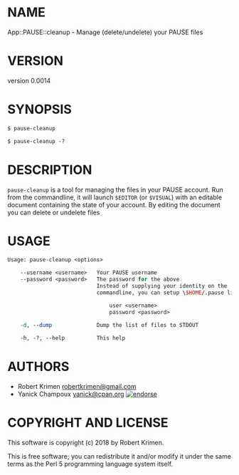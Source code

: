 # NAME

App::PAUSE::cleanup - Manage (delete/undelete) your PAUSE files

# VERSION

version 0.0014

# SYNOPSIS

```perl
$ pause-cleanup

$ pause-cleanup -?
```

# DESCRIPTION

`pause-cleanup` is a tool for managing the files in your PAUSE account. Run from the commandline, it will launch `$EDITOR` (or `$VISUAL`) with an editable document containing the state of your account. By editing the document you can delete or undelete files

# USAGE

```perl
Usage: pause-cleanup <options>

    --username <username>   Your PAUSE username
    --password <password>   The password for the above
                            Instead of supplying your identity on the
                            commandline, you can setup \$HOME/.pause like so:

                                user <username>
                                password <password>

    -d, --dump              Dump the list of files to STDOUT
    
    -h, -?, --help          This help
```

# AUTHORS

- Robert Krimen <robertkrimen@gmail.com>
- Yanick Champoux <yanick@cpan.org> [![endorse](http://api.coderwall.com/yanick/endorsecount.png)](http://coderwall.com/yanick)

# COPYRIGHT AND LICENSE

This software is copyright (c) 2018 by Robert Krimen.

This is free software; you can redistribute it and/or modify it under
the same terms as the Perl 5 programming language system itself.
